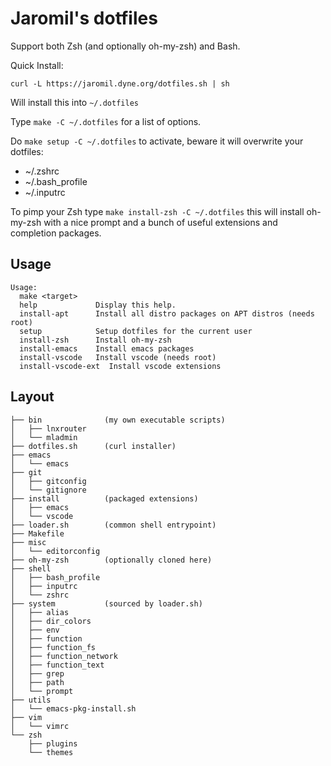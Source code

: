 # Jaromil's dotfiles

Support both Zsh (and optionally oh-my-zsh) and Bash.

Quick Install:

```
curl -L https://jaromil.dyne.org/dotfiles.sh | sh
```

Will install this into `~/.dotfiles`

Type `make -C ~/.dotfiles` for a list of options.

Do `make setup -C ~/.dotfiles` to activate, beware it will overwrite your
dotfiles:
- ~/.zshrc
- ~/.bash_profile
- ~/.inputrc

To pimp your Zsh type `make install-zsh -C ~/.dotfiles` this will install
oh-my-zsh with a nice prompt and a bunch of useful extensions and completion
packages.

## Usage

```
Usage:
  make <target>
  help             Display this help.
  install-apt      Install all distro packages on APT distros (needs root)
  setup            Setup dotfiles for the current user
  install-zsh      Install oh-my-zsh
  install-emacs    Install emacs packages
  install-vscode   Install vscode (needs root)
  install-vscode-ext  Install vscode extensions
```

## Layout
```
├── bin              (my own executable scripts)
│   ├── lnxrouter
│   └── mladmin
├── dotfiles.sh      (curl installer)
├── emacs
│   └── emacs
├── git
│   ├── gitconfig
│   └── gitignore
├── install          (packaged extensions)
│   ├── emacs
│   └── vscode
├── loader.sh        (common shell entrypoint)
├── Makefile
├── misc
│   └── editorconfig
├── oh-my-zsh        (optionally cloned here)
├── shell
│   ├── bash_profile
│   ├── inputrc
│   └── zshrc
├── system           (sourced by loader.sh)
│   ├── alias
│   ├── dir_colors
│   ├── env
│   ├── function
│   ├── function_fs
│   ├── function_network
│   ├── function_text
│   ├── grep
│   ├── path
│   └── prompt
├── utils
│   └── emacs-pkg-install.sh
├── vim
│   └── vimrc
└── zsh
    ├── plugins
    └── themes

